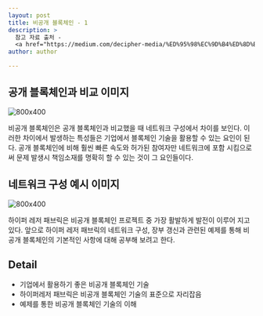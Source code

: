 ```yaml
---
layout: post
title: 비공개 블록체인 - 1
description: >
  참고 자료 출처 -
  <a href="https://medium.com/decipher-media/%ED%95%98%EC%9D%B4%ED%8D%BC%EB%A0%88%EC%A0%80-%ED%8C%A8%EB%B8%8C%EB%A6%AD-%EB%84%A4%ED%8A%B8%EC%9B%8C%ED%81%AC-%EA%B5%AC%EC%A1%B0-hyperledger-fabric-network-structure-d7fd9c759983">Jung Sungdong 님</a>
author: author

---
```


## 공개 블록체인과 비교 이미지
![800x400](https://cdn-images-1.medium.com/max/880/1*seO851h_1kXOC35Pq-rfOA.png)

비공개 블록체인은 공개 블록체인과 비교했을 때 네트워크 구성에서 차이를 보인다.
이러한 차이에서 발생하는 특성들은 기업에서 블록체인 기술을 활용할 수 있는 요인이 된다.
공개 블록체인에 비해 훨씬 빠른 속도와 허가된 참여자만 네트워크에 포함 시킴으로써
문제 발생시 책임소재를 명확히 할 수 있는 것이 그 요인들이다.

## 네트워크 구성 예시 이미지
![800x400](https://cdn-images-1.medium.com/max/880/0*ZmUBS_OQzo5W3A56)

하이퍼 레저 패브릭은 비공개 블록체인 프로젝트 중 가장 활발하게 발전이 이루어 지고 있다.
앞으로 하이퍼 레저 패브릭의 네트워크 구성, 장부 갱신과 관련된 예제를 통해
비공개 블록체인의 기본적인 사항에 대해 공부해 보려고 한다.

## Detail

* 기업에서 활용하기 좋은 비공개 블록체인 기술
* 하이퍼레저 패브릭은 비공개 블록체인 기술의 표준으로 자리잡음
* 예제를 통한 비공개 블록체인 기술의 이해
